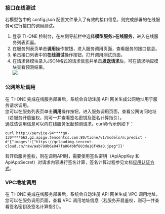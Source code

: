 
### 接口在线测试    
若模型包中的 config.json 配置文件录入了有效的接口信息，则完成部署的在线服务可进行接口的调用测试。   
1. 登录 TI-ONE 控制台，在左侧导航栏中选择**模型服务>在线服务**，进入在线服务列表页面。  
2. 在服务列表页单击**调用**操作按钮，进入服务调用页面，查看服务的接口信息。  
3. 单击接口列表中的**在线测试**操作按钮，打开调用测试页面。  
4. 在请求体模块录入JSON格式的请求信息并单击**发送请求**后，可在请求响应模块查看预测结果。  
![](https://qcloudimg.tencent-cloud.cn/raw/a5ade99bb1c3df78971cdcec25b914f0.png)  


### 公网地址调用   
在 TI-ONE 完成在线服务部署后，系统会自动注册 API 网关生成公网地址用于服务请求调用。  
您可以在服务列表页单击**调用**操作按钮，进入服务调用页面，查看公网访问地址（若服务开启鉴权，则可一并查看签名密钥及签名计算指引）。   
通过该调用信息可以向在线服务发起预测请求，curl命令示例如下：  
```
curl http://service-94****g0-130****662.gz.apigw.tencentcs.com:80/tione/v1/models/m:predict -d'{"images":["https://qcloudimg.tencent-cloud.cn/raw/aab789b6e047fa804bbf803de16f49a0.jpeg"]}'   
```
若开启服务鉴权，则在调用API时，需要使用签名密钥（ApiAppKey 和 ApiAppSecret）对请求内容进行签名计算，签名计算过程参见文档[应用认证方式](https://cloud.tencent.com/document/product/628/55088)。

### VPC地址调用   
在 TI-ONE 完成在线服务部署后，系统会自动注册 API 网关生成 VPC 调用地址。您可以在服务调用页面，查看 VPC 调用地址信息（若服务开启鉴权，则可一并查看签名密钥及签名计算指引）。
